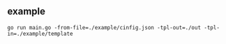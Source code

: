 ## example
`go run main.go -from-file=./example/cinfig.json -tpl-out=./out -tpl-in=./example/template`
